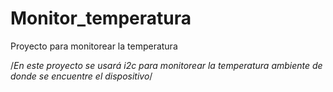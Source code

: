 # Monitor_temperatura
Proyecto para monitorear la temperatura

/*En este proyecto se usará i2c para monitorear la temperatura ambiente de donde se encuentre el dispositivo*/
